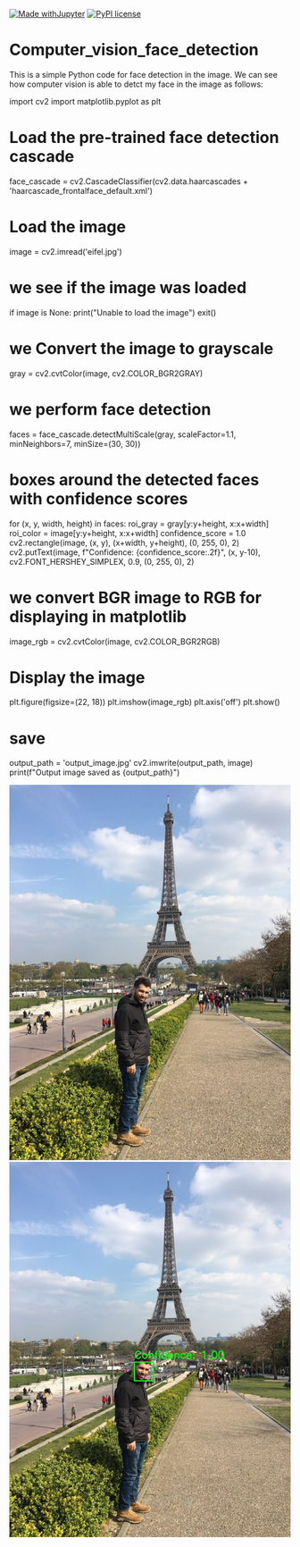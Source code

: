 [![Made withJupyter](https://img.shields.io/badge/Made%20with-Jupyter-orange?style=for-the-badge&logo=Jupyter)](https://jupyter.org/try)
[![PyPI license](https://img.shields.io/pypi/l/ansicolortags.svg)](https://pypi.python.org/pypi/ansicolortags/)

# Computer_vision_face_detection
This is a simple Python code for face detection in the image.
We can see how computer vision is able to detct my face in the image as follows:

import cv2
import matplotlib.pyplot as plt

# Load the pre-trained face detection cascade
face_cascade = cv2.CascadeClassifier(cv2.data.haarcascades + 'haarcascade_frontalface_default.xml')

# Load the image
image = cv2.imread('eifel.jpg')

# we see if the image was loaded 
if image is None:
    print("Unable to load the image")
    exit()

# we Convert the image to grayscale
gray = cv2.cvtColor(image, cv2.COLOR_BGR2GRAY)

# we perform face detection
faces = face_cascade.detectMultiScale(gray, scaleFactor=1.1, minNeighbors=7, minSize=(30, 30))

# boxes around the detected faces with confidence scores
for (x, y, width, height) in faces:
    roi_gray = gray[y:y+height, x:x+width]
    roi_color = image[y:y+height, x:x+width]
    confidence_score = 1.0  
    cv2.rectangle(image, (x, y), (x+width, y+height), (0, 255, 0), 2)
    cv2.putText(image, f"Confidence: {confidence_score:.2f}", (x, y-10), cv2.FONT_HERSHEY_SIMPLEX, 0.9, (0, 255, 0), 2)

# we convert BGR image to RGB for displaying in matplotlib
image_rgb = cv2.cvtColor(image, cv2.COLOR_BGR2RGB)

# Display the image 
plt.figure(figsize=(22, 18))
plt.imshow(image_rgb)
plt.axis('off')
plt.show()
# save
output_path = 'output_image.jpg'
cv2.imwrite(output_path, image)
print(f"Output image saved as {output_path}")


<img src="eifel.jpg">

<img src="detected.jpg">
